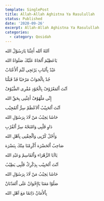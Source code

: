 ```yaml
---
template: SinglePost
title: Allah-Allah Aghistna Ya Rasulullah
status: Published
date: '2020-09-26'
excerpt: Allah-Allah Aghistna Ya Rasulullah
categories:
  - category: Qosidah
---
```


اَللهْ اَلله أَغِثْنَا يَارَسُوْلُ الله

يَاعَظِيْمَ اْلجَاهْ عَلَيْكَ صَلَوَاةُ الله  

عَبْدٌ بِاْلبَابِ يَرْتَجِی لَثْمَ اْلأَعْتَابْ  

جُدْ بِالْجَوَابْ مَرْحَبًا قَدْ قَبَلْنَا  

اَنْتَ اْلمَعْرُوْفْ بِالْجُوْدِ مُقْرِی الضُّيُوْفْ  

إِنِّی مَلْهُوْفْ أَغِثْنِی بِحَقِّ الله  

اَنْتَ اْلحَبِيْبُ اْلاَعْظَمْ سِرُّ اْلمُجِيْب  

حَاشَا يَخِيْبُ مَنْ لَاذَ بِرَسُوْلِ الله  

دَاوِ قَلْبِی وَامْنَحْهُ سِرَّ اْلقُرْبِ  

وَأَجْلُ کُرْبِی وَاَلْحِقْنِی بِاَهْلِ الله  

صَاحِبُ اْلحَضْرَة أَکْرِمْنَا مِنْكَ بِنَضْرَة  

يَااَبَا الزَّهْرَاء وَاْلقَاسِمْ وَعَبْدِ الله  

اَنْتَ اْلحَبِيْب بِذِکْرِكْ قَلْبِی يَطِيْبُ  

حَاشَا يَخِيْبُ مَنْ لَاذَ بِرَسُوْلِ الله  

صَلُوْا مَعَنَا يَاإِخْوَانْ عَلَی اْلعَدْنَانْ  

بِاْلأَمَانْ دَاِئمًا مَعَ اَهْلِ الله
